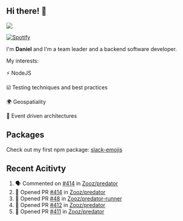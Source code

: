 ## Hi there! 👋

<p>
  <img src="https://github-readme-stats.vercel.app/api?username=syncush&theme=tokyonight">
</p>

[![Spotify](https://novatorem-rust.vercel.app/api/spotify)](https://open.spotify.com/user/syncush)

I'm **Daniel** and I'm a team leader and a backend software developer.

My interests:

⚡ NodeJS

☑️ Testing techniques and best practices

🌍 Geospatiality

🧠 Event driven architectures

## Packages
Check out my first npm package: [slack-emojis](https://www.npmjs.com/package/slack-emojis)

## Recent Acitivty
<!--START_SECTION:activity-->
1. 🗣 Commented on [#414](https://github.com//Zooz/predator/issues/414) in [Zooz/predator](https://github.com//Zooz/predator)
2. 💪 Opened PR [#414](https://github.com//Zooz/predator/pull/414) in [Zooz/predator](https://github.com//Zooz/predator)
3. 💪 Opened PR [#48](https://github.com//Zooz/predator-runner/pull/48) in [Zooz/predator-runner](https://github.com//Zooz/predator-runner)
4. 💪 Opened PR [#412](https://github.com//Zooz/predator/pull/412) in [Zooz/predator](https://github.com//Zooz/predator)
5. 💪 Opened PR [#411](https://github.com//Zooz/predator/pull/411) in [Zooz/predator](https://github.com//Zooz/predator)
<!--END_SECTION:activity-->
